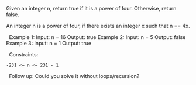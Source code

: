 Given an integer n, return true if it is a power of four. Otherwise, return false.

An integer n is a power of four, if there exists an integer x such that n == 4x.

 
Example 1:
Input: n = 16
Output: true
Example 2:
Input: n = 5
Output: false
Example 3:
Input: n = 1
Output: true

 
Constraints:


	-231 <= n <= 231 - 1


 
Follow up: Could you solve it without loops/recursion?